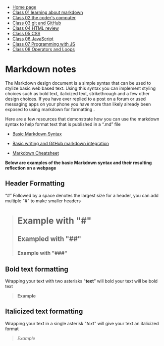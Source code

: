 * [Home page](https://rdball.github.io/reading-notes/)
* [Class 01 learning about markdown](read01)
* [Class 02 the coder's computer](read02)
* [Class 03 git and GitHub](read03)
* [Class 04 HTML review](read04)
* [Class 05 CSS](read05)
* [Class 06 JavaScript](read06)
* [Class 07 Programming with JS](read07)
* [Class 08 Operators and Loops](read08)

# Markdown notes

The Markdown design document is a simple syntax that can be used to stylize basic web based text. Using this syntax you can implement styling choices such as bold text, italicized text, strikethrough and a few other design choices. If you have ever replied to a post on a forum or used messaging apps on your phone you have more than likely already been exposed to using markdown for formatting .

Here are a few resources that demonstrate how you can use the markdown syntax to help format text that is published in a “.md” file

- [Basic Markdown Syntax](https://www.markdownguide.org/basic-syntax/)

- [Basic writing and GitHub markdown integration](https://docs.github.com/en/get-started/writing-on-github/getting-started-with-writing-and-formatting-on-github/basic-writing-and-formatting-syntax#quoting-code)

- [Markdown Cheatsheet](https://www.markdownguide.org/cheat-sheet/)

**Below are examples of the basic Markdown syntax and their resulting reflection on a webpage**

## Header Formatting

“#” Followed by a space denotes the largest size for a header, you can add multiple "#" to make smaller headers

> # Example with "#"
> ## Exampled with "##"
> ### Example with "###"

## Bold text formatting

Wrapping your text with two asterisks "**text**” will bold your text will be bold text

> **Example**

## Italicized text formatting 

Wrapping your text in a single asterisk "*text*" will give your text an italicized format

> *Example*
